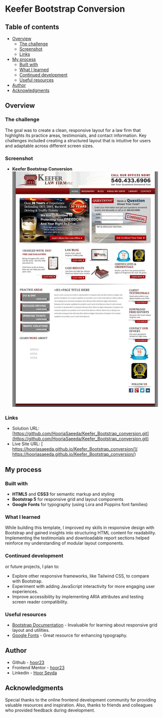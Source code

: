 # Keefer Bootstrap Conversion

## Table of contents

- [Overview](#overview)
  - [The challenge](#the-challenge)
  - [Screenshot](#screenshot)
  - [Links](#links)
- [My process](#my-process)
  - [Built with](#built-with)
  - [What I learned](#what-i-learned)
  - [Continued development](#continued-development)
  - [Useful resources](#useful-resources)
- [Author](#author)
- [Acknowledgments](#acknowledgments)

## Overview

### The challenge

The goal was to create a clean, responsive layout for a law firm that highlights its practice areas, testimonials, and contact information. Key challenges included creating a structured layout that is intuitive for users and adaptable across different screen sizes.

### Screenshot

- **Keefer Bootstrap Conversion**
![](./images/design.jpg)


### Links

- Solution URL: [https://github.com/HooriaSaeeda/Keefer_Bootstrap_conversion.git](https://github.com/HooriaSaeeda/Keefer_Bootstrap_conversion.git)
- Live Site URL: [ https://hooriasaeeda.github.io/Keefer_Bootstrap_conversion/]( https://hooriasaeeda.github.io/Keefer_Bootstrap_conversion/)

## My process

### Built with

- **HTML5** and **CSS3** for semantic markup and styling
- **Bootstrap 5** for responsive grid and layout components
- **Google Fonts** for typography (using Lora and Poppins font families)

### What I learned

While building this template, I improved my skills in responsive design with Bootstrap and gained insights into structuring HTML content for readability. Implementing the testimonials and downloadable report sections helped reinforce my understanding of modular layout components.

### Continued development

or future projects, I plan to:

- Explore other responsive frameworks, like Tailwind CSS, to compare with Bootstrap.
- Experiment with adding JavaScript interactivity for more engaging user experiences.
- Improve accessibility by implementing ARIA attributes and testing screen reader compatibility.


### Useful resources

- [Bootstrap Documentation](https://getbootstrap.com/docs/5.0/getting-started/introduction/) - Invaluable for learning about responsive grid layout and utilities.
- [Google Fonts](https://fonts.google.com/) - Great resource for enhancing typography.


## Author

- Github - [hoor23](https://github.com/hoor23)
- Frontend Mentor - [hoor23](https://www.frontendmentor.io/profile/hoor23)
- Linkedin - [Hoor Seyda](linkedin.com/in/hoor-seyda-901176222)

## Acknowledgments

Special thanks to the online frontend development community for providing valuable resources and inspiration. Also, thanks to friends and colleagues who provided feedback during development.
